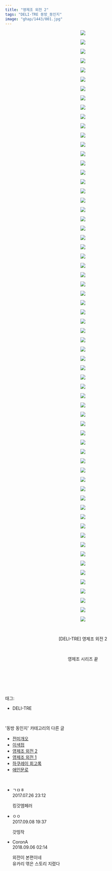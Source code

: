 ```yaml
---
title: "영제조 외전 2"
tags: "DELI-TRE 동방_동인지"
image: "ghap/1443/001.jpg"
---
```

<div class="article">
<p style="text-align: center; clear: none; float: none;"><img src="{{ site.nasurl }}/ghap/1443/001.jpg"/></p>
<p style="text-align: center; clear: none; float: none;"><img src="{{ site.nasurl }}/ghap/1443/002.jpg"/></p>
<p style="text-align: center; clear: none; float: none;"><img src="{{ site.nasurl }}/ghap/1443/003.jpg"/></p>
<p style="text-align: center; clear: none; float: none;"><img src="{{ site.nasurl }}/ghap/1443/004.jpg"/></p>
<p style="text-align: center; clear: none; float: none;"><img src="{{ site.nasurl }}/ghap/1443/005.jpg"/></p>
<p style="text-align: center; clear: none; float: none;"><img src="{{ site.nasurl }}/ghap/1443/006.jpg"/></p>
<p style="text-align: center; clear: none; float: none;"><img src="{{ site.nasurl }}/ghap/1443/007.jpg"/></p>
<p style="text-align: center; clear: none; float: none;"><img src="{{ site.nasurl }}/ghap/1443/008.jpg"/></p>
<p style="text-align: center; clear: none; float: none;"><img src="{{ site.nasurl }}/ghap/1443/009.jpg"/></p>
<p style="text-align: center; clear: none; float: none;"><img src="{{ site.nasurl }}/ghap/1443/010.jpg"/></p>
<p style="text-align: center; clear: none; float: none;"><img src="{{ site.nasurl }}/ghap/1443/011.jpg"/></p>
<p style="text-align: center; clear: none; float: none;"><img src="{{ site.nasurl }}/ghap/1443/012.jpg"/></p>
<p style="text-align: center; clear: none; float: none;"><img src="{{ site.nasurl }}/ghap/1443/013.jpg"/></p>
<p style="text-align: center; clear: none; float: none;"><img src="{{ site.nasurl }}/ghap/1443/014.jpg"/></p>
<p style="text-align: center; clear: none; float: none;"><img src="{{ site.nasurl }}/ghap/1443/015.jpg"/></p>
<p style="text-align: center; clear: none; float: none;"><img src="{{ site.nasurl }}/ghap/1443/016.jpg"/></p>
<p style="text-align: center; clear: none; float: none;"><img src="{{ site.nasurl }}/ghap/1443/017.jpg"/></p>
<p style="text-align: center; clear: none; float: none;"><img src="{{ site.nasurl }}/ghap/1443/018.jpg"/></p>
<p style="text-align: center; clear: none; float: none;"><img src="{{ site.nasurl }}/ghap/1443/019.jpg"/></p>
<p style="text-align: center; clear: none; float: none;"><img src="{{ site.nasurl }}/ghap/1443/020.jpg"/></p>
<p style="text-align: center; clear: none; float: none;"><img src="{{ site.nasurl }}/ghap/1443/021.jpg"/></p>
<p style="text-align: center; clear: none; float: none;"><img src="{{ site.nasurl }}/ghap/1443/022.jpg"/></p>
<p style="text-align: center; clear: none; float: none;"><img src="{{ site.nasurl }}/ghap/1443/023.jpg"/></p>
<p style="text-align: center; clear: none; float: none;"><img src="{{ site.nasurl }}/ghap/1443/024.jpg"/></p>
<p style="text-align: center; clear: none; float: none;"><img src="{{ site.nasurl }}/ghap/1443/025.jpg"/></p>
<p style="text-align: center; clear: none; float: none;"><img src="{{ site.nasurl }}/ghap/1443/026.jpg"/></p>
<p style="text-align: center; clear: none; float: none;"><img src="{{ site.nasurl }}/ghap/1443/027.jpg"/></p>
<p style="text-align: center; clear: none; float: none;"><img src="{{ site.nasurl }}/ghap/1443/028.jpg"/></p>
<p style="text-align: center; clear: none; float: none;"><img src="{{ site.nasurl }}/ghap/1443/029.jpg"/></p>
<p style="text-align: center; clear: none; float: none;"><img src="{{ site.nasurl }}/ghap/1443/030.jpg"/></p>
<p style="text-align: center; clear: none; float: none;"><img src="{{ site.nasurl }}/ghap/1443/031.jpg"/></p>
<p style="text-align: center; clear: none; float: none;"><img src="{{ site.nasurl }}/ghap/1443/032.jpg"/></p>
<p style="text-align: center; clear: none; float: none;"><img src="{{ site.nasurl }}/ghap/1443/033.jpg"/></p>
<p style="text-align: center; clear: none; float: none;"><img src="{{ site.nasurl }}/ghap/1443/034.jpg"/></p>
<p style="text-align: center; clear: none; float: none;"><img src="{{ site.nasurl }}/ghap/1443/035.jpg"/></p>
<p style="text-align: center; clear: none; float: none;"><img src="{{ site.nasurl }}/ghap/1443/036.jpg"/></p>
<p style="text-align: center; clear: none; float: none;"><img src="{{ site.nasurl }}/ghap/1443/037.jpg"/></p>
<p style="text-align: center; clear: none; float: none;"><img src="{{ site.nasurl }}/ghap/1443/038.jpg"/></p>
<p style="text-align: center; clear: none; float: none;"><img src="{{ site.nasurl }}/ghap/1443/039.jpg"/></p>
<p style="text-align: center; clear: none; float: none;"><img src="{{ site.nasurl }}/ghap/1443/040.jpg"/></p>
<p style="text-align: center; clear: none; float: none;"><img src="{{ site.nasurl }}/ghap/1443/041.jpg"/></p>
<p style="text-align: center; clear: none; float: none;"><img src="{{ site.nasurl }}/ghap/1443/042.jpg"/></p>
<p style="text-align: center; clear: none; float: none;"><img src="{{ site.nasurl }}/ghap/1443/043.jpg"/></p>
<p style="text-align: center; clear: none; float: none;"><img src="{{ site.nasurl }}/ghap/1443/044.jpg"/></p>
<p style="text-align: center; clear: none; float: none;"><img src="{{ site.nasurl }}/ghap/1443/045.jpg"/></p>
<p style="text-align: center; clear: none; float: none;"><img src="{{ site.nasurl }}/ghap/1443/046.jpg"/></p>
<p style="text-align: center; clear: none; float: none;"><img src="{{ site.nasurl }}/ghap/1443/047.jpg"/></p>
<p style="text-align: center; clear: none; float: none;"><img src="{{ site.nasurl }}/ghap/1443/048.jpg"/></p>
<p style="text-align: center; clear: none; float: none;"><img src="{{ site.nasurl }}/ghap/1443/049.jpg"/></p>
<p style="text-align: center; clear: none; float: none;"><img src="{{ site.nasurl }}/ghap/1443/050.jpg"/></p>
<p style="text-align: center; clear: none; float: none;"><img src="{{ site.nasurl }}/ghap/1443/051.jpg"/></p>
<p style="text-align: center; clear: none; float: none;"><img src="{{ site.nasurl }}/ghap/1443/052.jpg"/></p>
<p style="text-align: center; clear: none; float: none;"><img src="{{ site.nasurl }}/ghap/1443/053.jpg"/></p>
<p style="text-align: center; clear: none; float: none;"><img src="{{ site.nasurl }}/ghap/1443/054.jpg"/></p>
<p style="text-align: center; clear: none; float: none;"><img src="{{ site.nasurl }}/ghap/1443/055.jpg"/></p>
<p style="text-align: center; clear: none; float: none;"><img src="{{ site.nasurl }}/ghap/1443/056.jpg"/></p>
<p style="text-align: center; clear: none; float: none;"><img src="{{ site.nasurl }}/ghap/1443/057.jpg"/></p>
<p style="text-align: center; clear: none; float: none;"><img src="{{ site.nasurl }}/ghap/1443/058.jpg"/></p>
<p style="text-align: center; clear: none; float: none;"><img src="{{ site.nasurl }}/ghap/1443/059.jpg"/></p>
<p style="text-align: center; clear: none; float: none;"><img src="{{ site.nasurl }}/ghap/1443/060.jpg"/></p>
<p style="text-align: center; clear: none; float: none;"><img src="{{ site.nasurl }}/ghap/1443/061.jpg"/></p>
<p style="text-align: center; clear: none; float: none;"><img src="{{ site.nasurl }}/ghap/1443/062.jpg"/></p>
<p style="text-align: center; clear: none; float: none;"><img src="{{ site.nasurl }}/ghap/1443/063.jpg"/></p>
<p style="text-align: center; clear: none; float: none;"><img src="{{ site.nasurl }}/ghap/1443/064.jpg"/></p>
<p style="text-align: center; clear: none; float: none;"><br/></p>
<p style="text-align: center; clear: none; float: none;">[DELI-TRE] 영제조 외전 2</p>
<p style="text-align: center; clear: none; float: none;"><br/></p>
<p style="text-align: center; clear: none; float: none;">영제조 시리즈 끝</p>
<p style="text-align: center; clear: none; float: none;"><br/></p>
<p><br/></p>
</div><br/>
<div class="tagTrail">
<p>태그: </p>
<ul>
<li>DELI-TRE</li>
</ul>
</div><br/>
<div class="another">
<p>'동방 동인지' 카테고리의 다른 글</p>
<ul>
<li><a href="/2016-08-09-ghap_1445">전미개오</a></li>
<li><a href="/2016-08-09-ghap_1444">이색접</a></li>
<li><a href="/2016-08-09-ghap_1443">영제조 외전 2</a></li>
<li><a href="/2016-08-09-ghap_1442">영제조 외전 1</a></li>
<li><a href="/2016-08-09-ghap_1441">하쿠레이 회고록</a></li>
<li><a href="/2016-08-09-ghap_1438">애인문로</a></li>
</ul>
</div><br/>
<div class="cb_module cb_fluid">
<div class="cb_wrt cb_profile">
<div class="comment">
<ul>
<li class="cb_thumb_off" id="comment15044969">
<div class="cb_comment_area">
<div class="cb_info_area">
<div class="cb_section">
<span class="cb_nick_name">ㄱㅁㅎ</span>
</div>
<div class="cb_section">
<span class="cb_date">2017.07.26 23:12 </span>
</div>
</div>
<div class="cb_dsc_comment">
<p class="cb_dsc">
											킹갓엠페러
										</p>
</div>
</div></li>
<li class="cb_thumb_off" id="comment15078992">
<div class="cb_comment_area">
<div class="cb_info_area">
<div class="cb_section">
<span class="cb_nick_name">ㅇㅇ</span>
</div>
<div class="cb_section">
<span class="cb_date">2017.09.08 19:37 </span>
</div>
</div>
<div class="cb_dsc_comment">
<p class="cb_dsc">
											갓띵작
										</p>
</div>
</div></li>
<li class="cb_thumb_off" id="comment15326868">
<div class="cb_comment_area">
<div class="cb_info_area">
<div class="cb_section">
<span class="cb_nick_name">CoronA</span>
</div>
<div class="cb_section">
<span class="cb_date">2018.09.06 02:14 </span>
</div>
</div>
<div class="cb_dsc_comment">
<p class="cb_dsc">
											외전이 본편이네<br/>
유카리 엮은 스토리 지렸다
										</p>
</div>
</div></li>
</ul>
</div>
</div><!-- commentList close -->
</div><br/>

